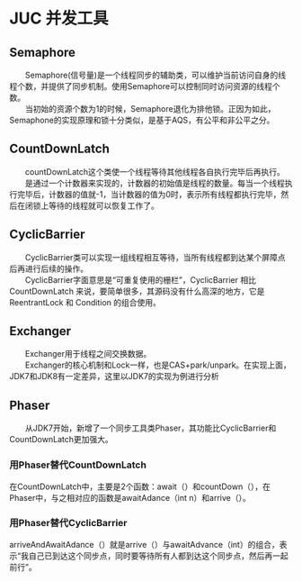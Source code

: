 # JUC 并发工具

## Semaphore
&emsp;&emsp;Semaphore(信号量)是一个线程同步的辅助类，可以维护当前访问自身的线程个数，并提供了同步机制。使用Semaphore可以控制同时访问资源的线程个数。<br>
&emsp;&emsp;当初始的资源个数为1的时候，Semaphore退化为排他锁。正因为如此，Semaphone的实现原理和锁十分类似，是基于AQS，有公平和非公平之分。

## CountDownLatch
&emsp;&emsp;countDownLatch这个类使一个线程等待其他线程各自执行完毕后再执行。<br>
&emsp;&emsp;是通过一个计数器来实现的，计数器的初始值是线程的数量。每当一个线程执行完毕后，计数器的值就-1，当计数器的值为0时，表示所有线程都执行完毕，然后在闭锁上等待的线程就可以恢复工作了。

## CyclicBarrier
&emsp;&emsp;CyclicBarrier类可以实现一组线程相互等待，当所有线程都到达某个屏障点后再进行后续的操作。<br>
&emsp;&emsp;CyclicBarrier字面意思是“可重复使用的栅栏”，CyclicBarrier 相比 CountDownLatch 来说，要简单很多，其源码没有什么高深的地方，它是 ReentrantLock 和 Condition 的组合使用。

## Exchanger
&emsp;&emsp;Exchanger用于线程之间交换数据。<br>
&emsp;&emsp;Exchanger的核心机制和Lock一样，也是CAS+park/unpark。在实现上面，JDK7和JDK8有一定差异，这里以JDK7的实现为例进行分析

## Phaser
&emsp;&emsp;从JDK7开始，新增了一个同步工具类Phaser，其功能比CyclicBarrier和CountDownLatch更加强大。

### 用Phaser替代CountDownLatch
在CountDownLatch中，主要是2个函数：await（）和countDown（），在Phaser中，与之相对应的函数是awaitAdance（int n）和arrive（）。

### 用Phaser替代CyclicBarrier
arriveAndAwaitAdance（）就是arrive（）与awaitAdvance（int）的组合，表示“我自己已到达这个同步点，同时要等待所有人都到达这个同步点，然后再一起前行”。